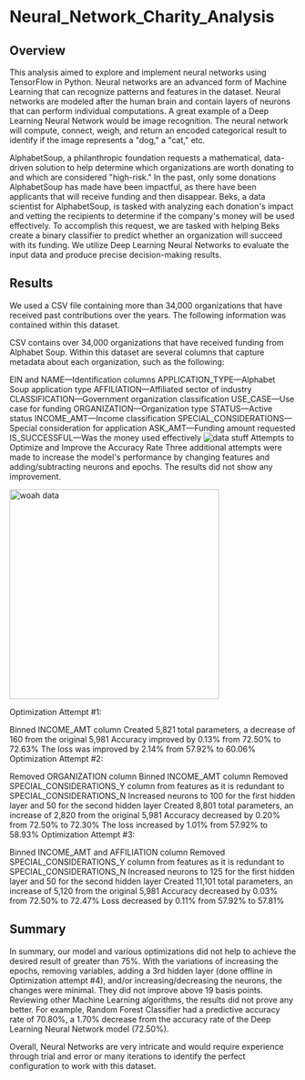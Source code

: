 # Neural_Network_Charity_Analysis

## Overview

This analysis aimed to explore and implement neural networks using TensorFlow in Python. Neural networks are an advanced form of Machine Learning that can recognize patterns and features in the dataset. Neural networks are modeled after the human brain and contain layers of neurons that can perform individual computations. A great example of a Deep Learning Neural Network would be image recognition. The neural network will compute, connect, weigh, and return an encoded categorical result to identify if the image represents a "dog," a "cat," etc.

AlphabetSoup, a philanthropic foundation requests a mathematical, data-driven solution to help determine which organizations are worth donating to and which are considered "high-risk." In the past, only some donations AlphabetSoup has made have been impactful, as there have been applicants that will receive funding and then disappear. Beks, a data scientist for AlphabetSoup, is tasked with analyzing each donation's impact and vetting the recipients to determine if the company's money will be used effectively. To accomplish this request, we are tasked with helping Beks create a binary classifier to predict whether an organization will succeed with its funding. We utilize Deep Learning Neural Networks to evaluate the input data and produce precise decision-making results.

## Results
We used a CSV file containing more than 34,000 organizations that have received past contributions over the years. The following information was contained within this dataset.

CSV contains over 34,000 organizations that have received funding from Alphabet Soup. Within this dataset are several columns that capture metadata about each organization, such as the following:

EIN and NAME—Identification columns APPLICATION_TYPE—Alphabet Soup application type AFFILIATION—Affiliated sector of industry CLASSIFICATION—Government organization classification USE_CASE—Use case for funding ORGANIZATION—Organization type STATUS—Active status INCOME_AMT—Income classification SPECIAL_CONSIDERATIONS—Special consideration for application ASK_AMT—Funding amount requested IS_SUCCESSFUL—Was the money used effectively
![data stuff](https://user-images.githubusercontent.com/113754027/222620229-e12b81e4-2bbd-4fa5-b050-4b059cf3c365.png)
Attempts to Optimize and Improve the Accuracy Rate Three additional attempts were made to increase the model's performance by changing features and adding/subtracting neurons and epochs. The results did not show any improvement. 

<img width="368" alt="woah data" src="https://user-images.githubusercontent.com/113754027/222620371-6a134540-5e39-4179-9c79-0bd737cbcec7.png">

Optimization Attempt #1:

Binned INCOME_AMT column
Created 5,821 total parameters, a decrease of 160 from the original 5,981
Accuracy improved by 0.13% from 72.50% to 72.63%
The loss was improved by 2.14% from 57.92% to 60.06%
Optimization Attempt #2:

Removed ORGANIZATION column
Binned INCOME_AMT column
Removed SPECIAL_CONSIDERATIONS_Y column from features as it is redundant to SPECIAL_CONSIDERATIONS_N
Increased neurons to 100 for the first hidden layer and 50 for the second hidden layer
Created 8,801 total parameters, an increase of 2,820 from the original 5,981
Accuracy decreased by 0.20% from 72.50% to 72.30%
The loss increased by 1.01% from 57.92% to 58.93%
Optimization Attempt #3:

Binned INCOME_AMT and AFFILIATION column
Removed SPECIAL_CONSIDERATIONS_Y column from features as it is redundant to SPECIAL_CONSIDERATIONS_N
Increased neurons to 125 for the first hidden layer and 50 for the second hidden layer
Created 11,101 total parameters, an increase of 5,120 from the original 5,981
Accuracy decreased by 0.03% from 72.50% to 72.47%
Loss decreased by 0.11% from 57.92% to 57.81%

## Summary
In summary, our model and various optimizations did not help to achieve the desired result of greater than 75%. With the variations of increasing the epochs, removing variables, adding a 3rd hidden layer (done offline in Optimization attempt #4), and/or increasing/decreasing the neurons, the changes were minimal. They did not improve above 19 basis points. Reviewing other Machine Learning algorithms, the results did not prove any better. For example, Random Forest Classifier had a predictive accuracy rate of 70.80%, a 1.70% decrease from the accuracy rate of the Deep Learning Neural Network model (72.50%).

Overall, Neural Networks are very intricate and would require experience through trial and error or many iterations to identify the perfect configuration to work with this dataset. 
